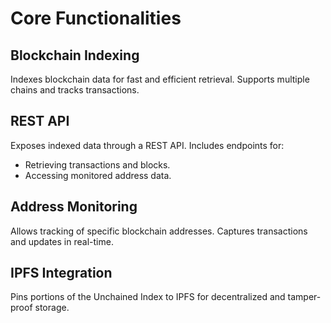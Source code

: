 # Core Functionalities

## Blockchain Indexing

Indexes blockchain data for fast and efficient retrieval. Supports multiple chains and tracks transactions.

## REST API

Exposes indexed data through a REST API. Includes endpoints for:
- Retrieving transactions and blocks.
- Accessing monitored address data.

## Address Monitoring

Allows tracking of specific blockchain addresses. Captures transactions and updates in real-time.

## IPFS Integration

Pins portions of the Unchained Index to IPFS for decentralized and tamper-proof storage.
